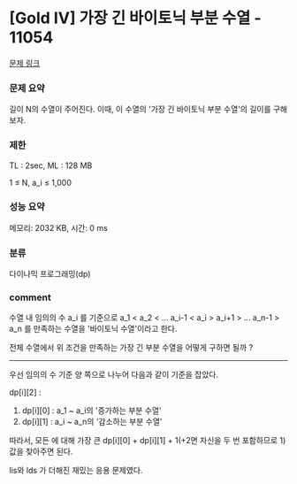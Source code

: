 
# [Gold IV] 가장 긴 바이토닉 부분 수열 - 11054

[문제 링크](https://www.acmicpc.net/problem/11054)

### 문제 요약

<p> 길이 N의 수열이 주어진다. 이때, 이 수열의 '가장 긴 바이토닉 부분 수열'의 길이를 구해보자. </p>

### 제한

TL : 2sec, ML : 128 MB

1 ≤ N, a_i ≤ 1,000

### 성능 요약

메모리: 2032 KB, 시간: 0 ms

### 분류

다이나믹 프로그래밍(dp)

### comment

수열 내 임의의 수 a_i 를 기준으로 a_1 < a_2 < ... a_i-1 < a_i > a_i+1 > ... a_n-1 > a_n 를 만족하는 수열을 '바이토닉 수열'이라고 한다.

전체 수열에서 위 조건을 만족하는 가장 긴 부분 수열을 어떻게 구하면 될까 ?

-----------------------------------------------------------------------------------------------------------------------------------------------------------------------

우선 임의의 수 기준 양 쪽으로 나누어 다음과 같이 기준을 잡았다.

dp[i][2] :
1. dp[i][0] : a_1 ~ a_i의 '증가하는 부분 수열'
2. dp[i][1] : a_i ~ a_n의 '감소하는 부분 수열'

따라서, 모든 에 대해 가장 큰 dp[i][0] + dp[i][1] + 1(+2면 자신을 두 번 포함하므로 1) 값을 찾아주면 된다.

lis와 lds 가 더해진 재밌는 응용 문제였다.
